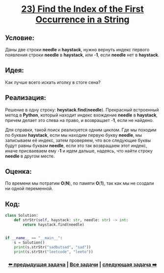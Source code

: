 <div align='center'>
<h1><a href='https://leetcode.com/problems/find-the-index-of-the-first-occurrence-in-a-string/description/'><strong>23) Find the Index of the First Occurrence in a String</strong></a></h1>
</div>

## **Условие:**

Даны две строки **needle** и **haystack**, нужно вернуть индекс первого появления строки **needle** в **haystack**, или -**1**, если **needle** нет в **haystack**.

## **Идея:**

Как лучше всего искать иголку в стоге сена?

## **Реализация:**

Решение в одну строку: **heystack**.**find**(**needle**). Прекрасный встроенный метод в **Python**, который находит индекс вхождение **needle** в **haystack**, причем делает это слева на право, и возвращает -**1**, если не найдено.

Для справки, такой поиск реализуется одним циклом. Где мы походим по буквам **haystack**, если мы находим первую букву **needle**, мы записываем её индекс, затем проверяем, что все следующие буквы будут равны буквам **needle**, если это так возвращаем этот индекс, иначе присваеваем ему -**1** и идем дальше, надеясь, что найти строку **needle** в другом месте.

## **Оценка:**

По времени мы потратим **O**(**N**), по памяти **O**(**1**), так как мы не создали ни одной переменной.

## Код:
```python
class Solution:
    def strStr(self, haystack: str, needle: str) -> int:
        return haystack.find(needle)


if __name__ == "__main__":
    s = Solution()
    print(s.strStr("sadbutsad", "sad"))
    print(s.strStr("leetcode", "leeto"))

```

<div align='center'><h3><a href='https://github.com/TAskMAster339/PythonAlgorithms/tree/main/22.Zigzag%20Conversion'>⬅️ предыдущая задача</a>&nbsp;|&nbsp;<a href='https://github.com/TAskMAster339/PythonAlgorithms/tree/main/README.md'>Все задачи</a>&nbsp;|&nbsp;<a href='https://github.com/TAskMAster339/PythonAlgorithms/tree/main/24.Text%20Justification'>следующая задача ➡️</a></h3></div>
